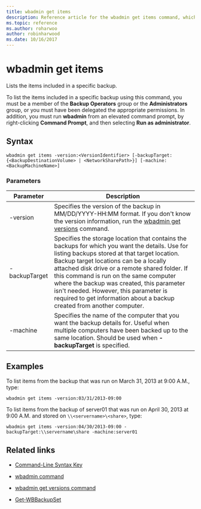 ```yaml
---
title: wbadmin get items
description: Reference article for the wbadmin get items command, which lists the items included in a specific backup.
ms.topic: reference
ms.author: roharwoo
author: robinharwood
ms.date: 10/16/2017
---
```


# wbadmin get items

Lists the items included in a specific backup.

To list the items included in a specific backup using this command, you must be a member of the **Backup Operators** group or the **Administrators** group, or you must have been delegated the appropriate permissions. In addition, you must run **wbadmin** from an elevated command prompt, by right-clicking **Command Prompt**, and then selecting **Run as administrator**.

## Syntax

```
wbadmin get items -version:<VersionIdentifier> [-backupTarget:{<BackupDestinationVolume> | <NetworkSharePath>}] [-machine:<BackupMachineName>]
```

### Parameters

| Parameter | Description |
|--|--|
| -version | Specifies the version of the backup in MM/DD/YYYY-HH:MM format. If you don't know the version information, run the [wbadmin get versions](wbadmin-get-versions.md) command. |
| -backupTarget | Specifies the storage location that contains the backups for which you want the details. Use for listing backups stored at that target location. Backup target locations can be a locally attached disk drive or a remote shared folder. If this command is run on the same computer where the backup was created, this parameter isn't needed. However, this parameter is required to get information about a backup created from another computer. |
| -machine | Specifies the name of the computer that you want the backup details for. Useful when multiple computers have been backed up to the same location. Should be used when **-backupTarget** is specified. |

## Examples

To list items from the backup that was run on March 31, 2013 at 9:00 A.M., type:

```
wbadmin get items -version:03/31/2013-09:00
```

To list items from the backup of server01 that was run on April 30, 2013 at 9:00 A.M. and stored on `\\<servername>\<share>`, type:

```
wbadmin get items -version:04/30/2013-09:00 -backupTarget:\\servername\share -machine:server01
```

## Related links

- [Command-Line Syntax Key](command-line-syntax-key.md)

- [wbadmin command](wbadmin.md)

- [wbadmin get versions command](wbadmin-get-versions.md)

- [Get-WBBackupSet](/powershell/module/windowsserverbackup/get-wbbackupset)
